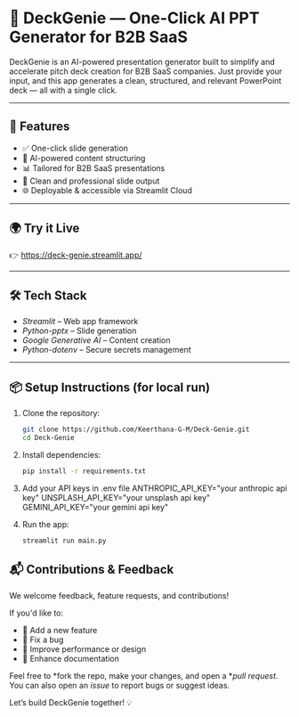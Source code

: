# 🚀 DeckGenie — One-Click AI PPT Generator for B2B SaaS

DeckGenie is an AI-powered presentation generator built to simplify and accelerate pitch deck creation for B2B SaaS companies. Just provide your input, and this app generates a clean, structured, and relevant PowerPoint deck — all with a single click.

---

## 🧠 Features

- ✅ One-click slide generation
- 🧩 AI-powered content structuring
- 📊 Tailored for B2B SaaS presentations
- 🎨 Clean and professional slide output
- 🌐 Deployable & accessible via Streamlit Cloud

---

## 🌍 Try it Live

👉 https://deck-genie.streamlit.app/

---

## 🛠 Tech Stack

- *Streamlit* – Web app framework
- *Python-pptx* – Slide generation
- *Google Generative AI* – Content creation
- *Python-dotenv* – Secure secrets management

---

## 📦 Setup Instructions (for local run)

1. Clone the repository:
   ```bash
   git clone https://github.com/Keerthana-G-M/Deck-Genie.git
   cd Deck-Genie

2. Install dependencies:
   ```bash
   pip install -r requirements.txt

3. Add your API keys in .env file
   ANTHROPIC_API_KEY="your anthropic api key"
   UNSPLASH_API_KEY="your unsplash api key"
   GEMINI_API_KEY="your gemini api key"

4. Run the app:
   ```bash
   streamlit run main.py

## 📬 Contributions & Feedback

We welcome feedback, feature requests, and contributions!

If you'd like to:
- 🚀 Add a new feature
- 🐛 Fix a bug
- 🧪 Improve performance or design
- 📖 Enhance documentation

Feel free to *fork the repo, make your changes, and open a **pull request*.  
You can also open an *issue* to report bugs or suggest ideas.

Let’s build DeckGenie together! 💡
